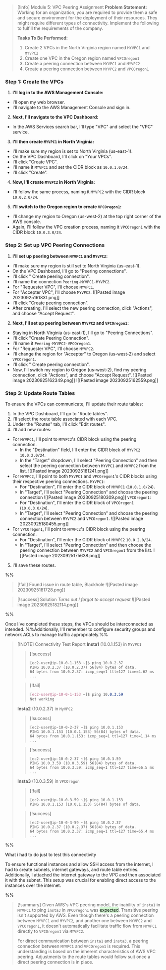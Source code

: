
> [!info] Module 5: VPC Peering Assignment
> **Problem Statement:** 
> Working for an organization, you are required to provide them a safe and secure environment for the deployment of their resources. They might require different types of connectivity. Implement the following to fulfill the requirements of the company. 
> 
> **Tasks To Be Performed:** 
> 1. Create 2 VPCs in the North Virginia region named `MYVPC1` and `MYVPC2` 
> 2. Create one VPC in the Oregon region named `VPCOregon1` 
> 3. Create a peering connection between `MYVPC1` and `MYVPC2` 
> 4. Create a peering connection between `MYVPC2` and `VPCOregon1` 


### Step 1: Create the VPCs

1. **I'll log in to the AWS Management Console:**
  - I'll open my web browser.
  - I'll navigate to the AWS Management Console and sign in.

2. **Next, I'll navigate to the VPC Dashboard:**
  - In the AWS Services search bar, I'll type "VPC" and select the "VPC" service.

3. **I'll then create `MYVPC1` in North Virginia:**
  - I'll make sure my region is set to North Virginia (us-east-1).
  - On the VPC Dashboard, I'll click on "Your VPCs".
  - I'll click "Create VPC".
  - I'll name it `MYVPC1` and set the CIDR block as `10.0.1.0/24`.
  - I'll click "Create".

4. **Now, I'll create `MYVPC2` in North Virginia:**
  - I'll follow the same process, naming it `MYVPC2` with the CIDR block `10.0.2.0/24`.

5. **I'll switch to the Oregon region to create `VPCOregon1`:**
  - I'll change my region to Oregon (us-west-2) at the top right corner of the AWS console.
  - Again, I'll follow the VPC creation process, naming it `VPCOregon1` with the CIDR block `10.0.3.0/24`.

### Step 2: Set up VPC Peering Connections

1. **I'll set up peering between `MYVPC1` and `MYVPC2`:**
  
  - I'll make sure my region is still set to North Virginia (us-east-1).
  - On the VPC Dashboard, I'll go to "Peering connections".
  - I'll click " Create peering connection".
  - I'll name the connection `Peering-MYVPC1-MYVPC2`.
  - For "Requester VPC", I'll choose `MYVPC1`.
  - For "Accepter VPC", I'll choose `MYVPC2`.
    ![[Pasted image 20230925161831.png]]
  - I'll click "Create peering connection".
  - After creating, I'll select the new peering connection, click "Actions", and choose "Accept Request".
 
2. **Next, I'll set up peering between `MYVPC2` and `VPCOregon1`:**
  
  - Staying in North Virginia (us-east-1), I'll go to "Peering Connections".
  - I'll click "Create Peering Connection".
  - I'll name it `Peering-MYVPC2-VPCOregon1`.
  - For "Requester VPC", I'll choose `MYVPC2`.
  - I'll change the region for "Accepter" to Oregon (us-west-2) and select `VPCOregon1`.
  - I'll click " Create peering connection".
  - Now, I'll switch my region to Oregon (us-west-2), find my peering connection, click "Actions", and choose "Accept Request".
  ![[Pasted image 20230925162349.png]]
  ![[Pasted image 20230925162559.png]]
### Step 3: Update Route Tables

To ensure the VPCs can communicate, I'll update their route tables:

1. In the VPC Dashboard, I'll go to "Route tables".
2. I'll select the route table associated with each VPC.
3. Under the "Routes" tab, I'll click "Edit routes".
4. I'll add new routes:
  - For `MYVPC1`, I'll point to `MYVPC2`'s CIDR block using the peering connection.
    - In the "Destination" field, I'll enter the CIDR block of `MYVPC2` `10.0.2.0/24`.
    - In the "Target" dropdown, I'll select "Peering Connection" and then select the peering connection between `MYVPC1` and `MYVPC2` from the list.
      ![[Pasted image 20230925181241.png]]
  - For `MYVPC2`, I'll point to both `MYVPC1` and `VPCOregon1`'s CIDR blocks using their respective peering connections.
    `MYVPC1`:
    - For "Destination", I'll enter the CIDR block of `MYVPC1` (`10.0.1.0/24`).
    - In "Target", I'll select "Peering Connection" and choose the peering connection
      ![[Pasted image 20230925180309.png]]
    `VPCOregon1`:
    - For "Destination", I'll enter the CIDR block of `VPCOregon1` (`10.0.3.0/24`).
    - In "Target", I'll select "Peering Connection" and choose the peering connection between `MYVPC2` and `VPCOregon1`.
      ![[Pasted image 20230925180455.png]]
  - For `VPCOregon1`, I'll point to `MYVPC2`'s CIDR block using the peering connection.
    - For "Destination", I'll enter the CIDR block of `MYVPC2` `10.0.2.0/24`.
    - In "Target", I'll select "Peering Connection" and then choose the peering connection between `MYVPC2` and `VPCOregon1` from the list.
      ![[Pasted image 20230925175638.png]]
5. I'll save these routes.

%%

> [!fail] Found issue in route table, Blackhole
> ![[Pasted image 20230925181728.png]]

> [!success] Solution
> *Turns out I forgot to accept request*
> ![[Pasted image 20230925182114.png]]

%%

Once I've completed these steps, the VPCs should be interconnected as intended. %%Additionally, I'll remember to configure security groups and network ACLs to manage traffic appropriately.%%




> [!NOTE] Connectivity Test Report
> **Insta1** (10.0.1.153) in `MYVPC1`
> 
> > [!success]
> > ```
> > [ec2-user@ip-10-0-1-153 ~]$ ping 10.0.2.37
> > PING 10.0.2.37 (10.0.2.37) 56(84) bytes of data.
> > 64 bytes from 10.0.2.37: icmp_seq=1 ttl=127 time=4.62 ms
> > ...
> > ```
> 
> > [!fail]
> > ```css
> > [ec2-user@ip-10-0-1-153 ~]$ ping 10.0.3.59
> > Not working
> > ```
> > 
> 
> **Insta2** (10.0.2.37) in `MyVPC2`
> 
> > [!success]
> > ```
> > [ec2-user@ip-10-0-2-37 ~]$ ping 10.0.1.153
> > PING 10.0.1.153 (10.0.1.153) 56(84) bytes of data.
> > 64 bytes from 10.0.1.153: icmp_seq=1 ttl=127 time=1.14 ms
> > ...
> > ```
> 
> > [!success]
> > ```
> > [ec2-user@ip-10-0-2-37 ~]$ ping 10.0.3.59
> > PING 10.0.3.59 (10.0.3.59) 56(84) bytes of data.
> > 64 bytes from 10.0.3.59: icmp_seq=1 ttl=127 time=66.5 ms
> > ...
> > ```
> 
> **Insta3** (10.0.3.59) in `VPCOregon`
> 
> > [!fail]
> > ```
> > [ec2-user@ip-10-0-3-59 ~]$ ping 10.0.1.153
> > PING 10.0.1.153 (10.0.1.153) 56(84) bytes of data.
> > ```
> > 
> 
> > [!success]
> > ```
> > [ec2-user@ip-10-0-3-59 ~]$ ping 10.0.2.37
> > PING 10.0.2.37 (10.0.2.37) 56(84) bytes of data.
> > 64 bytes from 10.0.2.37: icmp_seq=1 ttl=127 time=65.4 ms
> > ...
> > ```
> > 
> 

%%

What i had to do just to test this connectivity

To ensure functional instances and allow SSH access from the internet, I had to create subnets, internet gateways, and route table entries. Additionally, I attached the internet gateway to the VPC and then associated it with the subnet. This setup was crucial for enabling direct access to the instances over the internet.

%%

> [!summary]
> Given AWS's VPC peering model, the inability of `insta1` in `MYVPC1` to ping `insta3` in `VPCOregon1` was <mark style="background: #BBFABBA6;">expected</mark>. Transitive peering isn't supported by AWS. Even though there's a peering connection between `MYVPC1` and `MYVPC2`, and another one between `MYVPC2` and `VPCOregon1`, it doesn't automatically facilitate traffic flow from `MYVPC1` directly to `VPCOregon1` via `MYVPC2`.
> 
> For direct communication between `insta1` and `insta3`, a peering connection between `MYVPC1` and `VPCOregon1` is required. This understanding is based on the inherent characteristics of AWS VPC peering. Adjustments to the route tables would follow suit once a direct peering connection is in place.